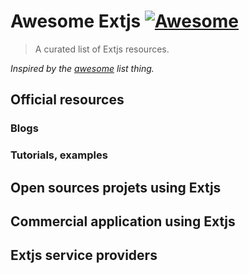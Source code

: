 # Awesome Extjs [![Awesome](https://cdn.rawgit.com/sindresorhus/awesome/d7305f38d29fed78fa85652e3a63e154dd8e8829/media/badge.svg)](https://github.com/sindresorhus/awesome)

> A curated list of Extjs resources.

*Inspired by the [awesome](https://github.com/sindresorhus/awesome) list thing.*

## Official resources

### Blogs

### Tutorials, examples

## Open sources projets using Extjs

## Commercial application using Extjs

## Extjs service providers
